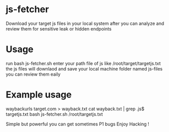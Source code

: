 # js-fetcher
Download your target js files in your local system after you can analyze and review them for sensitive leak or hidden endpoints

# Usage

run bash js-fetcher.sh 
enter your path file of js like /root/target/targetjs.txt 
the js files will downlaod and save your local machine folder named js-files
you can review them eaily 

# Example usage

waybackurls target.com > wayback.txt
cat wayback.txt | grep .js$ targetjs.txt
bash js-fetcher.sh /root/targetjs.txt


Simple but powerful you can get sometimes P1 bugs 
Enjoy Hacking !
